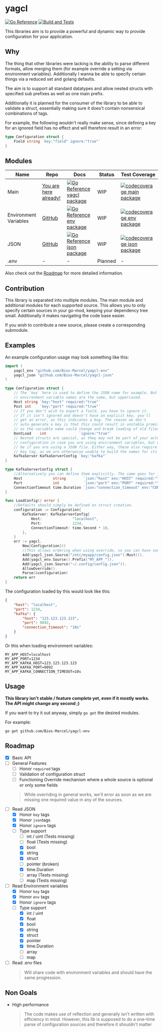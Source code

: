 # yagcl

[![Go Reference](https://pkg.go.dev/badge/github.com/Bios-Marcel/yagcl.svg)](https://pkg.go.dev/github.com/Bios-Marcel/yagcl)
[![Build and Tests](https://github.com/Bios-Marcel/yagcl/actions/workflows/test.yml/badge.svg?branch=master)](https://github.com/Bios-Marcel/yagcl/actions/workflows/test.yml)

This libraries aim is to provide a powerful and dynamic way to provide
configuration for your application.

## Why

The thing that other libraries were lacking is the ability to parse different
formats, allow merging them (for example override a setting via environment
variables). Additionally I wanna be able to specify certain things via a reduced
set and golang defaults.

The aim is to support all standard datatypes and allow nested structs with specified
sub prefixes as well as one main prefix.

Additionally it is planned for the consumer of the library to be able to
validate a struct, essentially making sure it does't contain nonsensical
combinations of tags.

For example, the following wouldn't really make sense, since defining a key
for an ignored field has no effect and will therefore result in an error:

```go
type Configuration struct {
    Field string `key:"field" ignore:"true"`
}
```

## Modules

| Name                  | Repo                                                          | Docs                                                                                                                                                 | Status  | Test Coverage                                                                                                                                                             |
| --------------------- | ------------------------------------------------------------- | ---------------------------------------------------------------------------------------------------------------------------------------------------- | ------- | ------------------------------------------------------------------------------------------------------------------------------------------------------------------------- |
| Main                  | [You are here already!](https://github.com/Bios-Marcel/yagcl) | [![Go Reference yagcl package](https://pkg.go.dev/badge/github.com/Bios-Marcel/yagcl.svg)](https://pkg.go.dev/github.com/Bios-Marcel/yagcl)          | WIP     | [![codecoverage main package](https://codecov.io/gh/Bios-Marcel/yagcl/branch/master/graph/badge.svg?token=BPGE55G1AX)](https://codecov.io/gh/Bios-Marcel/yagcl)           |
| Environment Variables | [GitHub](https://github.com/Bios-Marcel/yagcl-env)            | [![Go Reference env package](https://pkg.go.dev/badge/github.com/Bios-Marcel/yagcl-env.svg)](https://pkg.go.dev/github.com/Bios-Marcel/yagcl-env)    | WIP     | [![codecoverage env package](https://codecov.io/gh/Bios-Marcel/yagcl-env/branch/master/graph/badge.svg?token=82SUL3UD8H)](https://codecov.io/gh/Bios-Marcel/yagcl-env)    |
| JSON                  | [GitHub](https://github.com/Bios-Marcel/yagcl-json)           | [![Go Reference json package](https://pkg.go.dev/badge/github.com/Bios-Marcel/yagcl-json.svg)](https://pkg.go.dev/github.com/Bios-Marcel/yagcl-json) | WIP     | [![codecoverage json package](https://codecov.io/gh/Bios-Marcel/yagcl-json/branch/master/graph/badge.svg?token=6Z45XN9GKZ)](https://codecov.io/gh/Bios-Marcel/yagcl-json) |
| .env                  | -                                                             | -                                                                                                                                                    | Planned | -                                                                                                                                                                         |

Also check out the [Roadmap](#roadmap) for more detailed information.

## Contribution

This library is separated into multiple modules. The main module and additional
modules for each supported source. This allows you to only specify certain
sources in your go-mod, keeping your dependency tree small. Additionally it
makes navigating the code base easier.

If you wish to contribute a new source, please create a corresponding
submodule.

## Examples

An example configuration usage may look something like this:

```go
import (
    yagcl_env "github.com/Bios-Marcel/yagcl-env"
    yagcl_json "github.com/Bios-Marcel/yagcl-json"
)

type Configuration struct {
    // The `key` here is used to define the JSON name for example. But the
    // environment variable names are the same, but uppercased.
    Host string `key:"host" required:"true"`
    Post int    `key:"port" required:"true"`
    // If you don't wish to export a field, you have to ignore it.
    // If it isn't ignored and doesn't have an explicit key, you'll
    // get an error, as this indicates a bug. The reason we don't
    // auto-generate a key is that this could result in unstable promises
    // as the variable name could change and break loading of old files.
    DontLoad    int               `ignore:"true"`
    // Nested structs are special, as they may not be part of your actual
    // configuration in case you are using environment variables, but will
    // be if you are using a JSON file. Either way, these also require the
    // key tag, as we are otherweise unable to build the names for its fields.
    KafkaServer KafkaServerConfig `key:"kafka"`
}

type KafkaServerConfig struct {
    //Alternatively you can define them explicitly. The same goes for json names.
    Host              string        `json:"host" env:"HOST" required:"true"`
    Port              int           `json:"port" env:"PORT" required:"true"`
    ConnectionTimeout time.Duration `json:"connection_timeout" env:"CONNECTION_TIMEOUT" required:"false"`
}

func LoadConfig() error {
    //Defaults should simply be defined on struct creation.
    configuration := Configuration{
        KafkaServer: KafkaServerConfig{
            Host:              "localhost",
            Port:              1234,
            ConnectionTimeout: time.Second * 10,
        },
    }
    err := yagcl.
        New[Configuration]()
        //This allows ordering when using override, so you can have something like this.
        Add(yagcl_json.Source("/etc/myapp/config.json").Must()).
        Add(yagcl_env.Source().Prefix("MY_APP_")).
        Add(yagcl_json.Source("~/.config/config.json")).
        AllowOverride().
        Parse(&configuration)
    return err
}
```

The configuration loaded by this would look like this:

```json
{
    "host": "localhost",
    "port": 1234,
    "kafka": {
        "host": "123.123.123.123",
        "port": 9092,
        "connection_timeout": "10s"
    }
}
```

Or this when loading environment variables:

```env
MY_APP_HOST=localhost
MY_APP_PORT=1234
MY_APP_KAFKA_HOST=123.123.123.123
MY_APP_KAFKA_PORT=9092
MY_APP_KAFKA_CONNECTION_TIMEOUT=10s
```

## Usage

**This library isn't stable / feature complete yet, even if it mostly works. The API might change any second ;)**

If you want to try it out anyway, simply `go get` the desired modules.

For example:

```shell
go get github.com/Bios-Marcel/yagcl-env
```

## Roadmap

- [x] Basic API
- [ ] General Features
  - [ ] Honor `required` tags
  - [ ] Validation of configuration struct
  - [ ] Functioning Override mechanism where a whole source is optional or only some fields
  > While overriding in general works, we'll error as soon as we are missing
  > one required value in any of the sources.
- [ ] Read JSON
  - [x] Honor `key` tags
  - [x] Honor `json`tags
  - [x] Honor `ignore` tags
  - [ ] Type support
    - [ ] int / uint (Tests missing)
    - [ ] float (Tests missing)
    - [x] bool
    - [x] string
    - [x] struct
    - [ ] pointer (broken)
    - [x] time.Duration
    - [ ] array (Tests missing)
    - [ ] map (Tests missing)
- [ ] Read Environment variables
  - [x] Honor `key` tags
  - [x] Honor `env` tags
  - [x] Honor `ignore` tags
  - [ ] Type support
    - [x] int / uint
    - [x] float
    - [x] bool
    - [x] string
    - [x] struct
    - [x] pointer
    - [x] time.Duration
    - [ ] array
    - [ ] map
- [ ] Read .env files
  > Will share code with environment variables and should have the same progression.

## Non Goals

* High performance
  > The code makes use of reflection and generally isn't written with
  > efficiency in mind. However, this lib is supposed to do a one-time parse
  > of configuration sources and therefore it shouldn't matter

